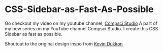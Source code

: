 # CSS-Sidebar-as-Fast-As-Possible
Go checkout my video on my youtube channel, <a href="https://www.youtube.com/compscistudio">Compsci Studio</a>
A part of my new series on my YouTube channel Compsci Studio. I create this CSS Sidebar as fast as possible.

Shoutout to the original design inspo from <a href="https://dribbble.com/shots/10953094-Sidebar-Navigation-Stocklabs">Kevin Dukkon</a>
